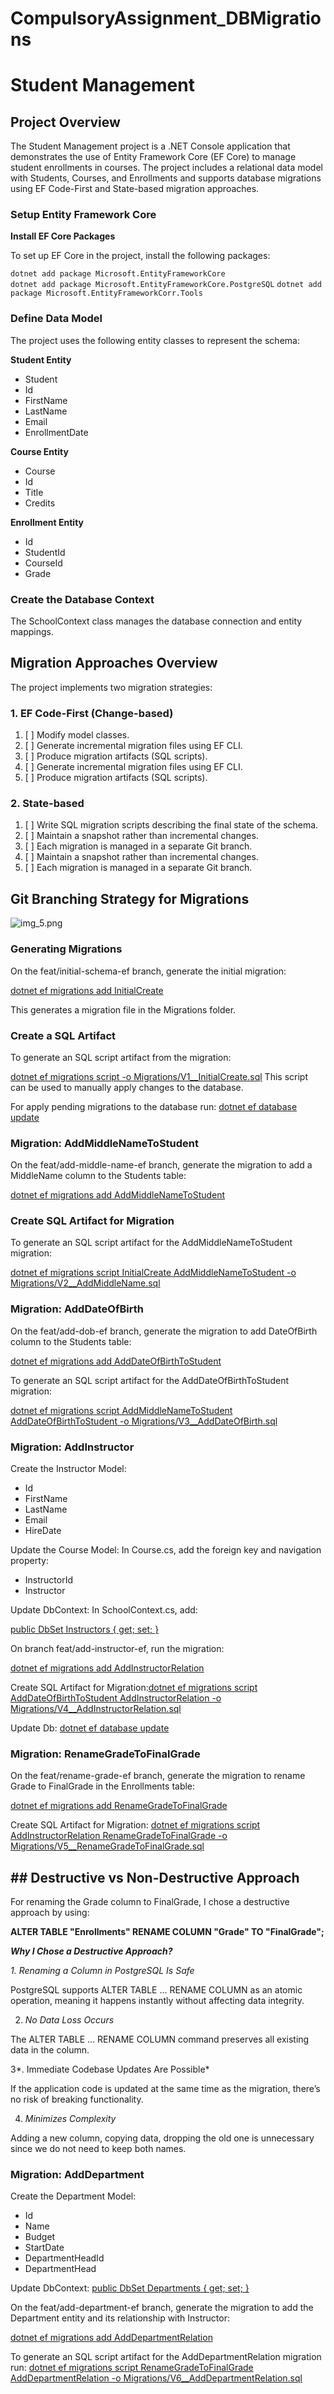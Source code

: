 # CompulsoryAssignment_DBMigrations


# **Student Management**

## **Project Overview**

The Student Management project is a .NET Console application that demonstrates the use of Entity Framework Core (EF Core) to manage student enrollments in courses.
The project includes a relational data model with Students, Courses, and Enrollments and supports database migrations using EF Code-First and State-based migration approaches.

### Setup Entity Framework Core

**Install EF Core Packages**

To set up EF Core in the project, install the following packages:

`dotnet add package Microsoft.EntityFrameworkCore`         
`dotnet add package Microsoft.EntityFrameworkCore.PostgreSQL`
`dotnet add package Microsoft.EntityFrameworkCorr.Tools`

### Define Data Model

The project uses the following entity classes to represent the schema:

**Student Entity**
* Student
* Id
* FirstName
* LastName
* Email
* EnrollmentDate


**Course Entity**

* Course
* Id
* Title
* Credits

**Enrollment Entity**

* Id
* StudentId
* CourseId
* Grade


### Create the Database Context

The SchoolContext class manages the database connection and entity mappings.

## Migration Approaches Overview

The project implements two migration strategies:

### 1. EF Code-First (Change-based)

1. [ ] Modify model classes.
3. [ ] Generate incremental migration files using EF CLI.
5. [ ] Produce migration artifacts (SQL scripts).
2. [ ] Generate incremental migration files using EF CLI.
3. [ ] Produce migration artifacts (SQL scripts).


### 2. State-based

1. [ ] Write SQL migration scripts describing the final state of the schema.
3. [ ] Maintain a snapshot rather than incremental changes.
5. [ ] Each migration is managed in a separate Git branch.
2. [ ] Maintain a snapshot rather than incremental changes.
3. [ ] Each migration is managed in a separate Git branch.


## Git Branching Strategy for Migrations

![img_5.png](img_5.png)


### **Generating Migrations**
On the feat/initial-schema-ef branch, generate the initial migration:

[dotnet ef migrations add InitialCreate]()

This generates a migration file in the Migrations folder.

### Create a SQL Artifact

To generate an SQL script artifact from the migration:

[dotnet ef migrations script -o Migrations/V1__InitialCreate.sql]()
This script can be used to manually apply changes to the database.

For apply pending migrations to the database run:
[dotnet ef database update]()


### Migration: AddMiddleNameToStudent

On the feat/add-middle-name-ef branch, generate the migration to add a MiddleName column to the Students table:

[dotnet ef migrations add AddMiddleNameToStudent]()

### Create SQL Artifact for Migration

To generate an SQL script artifact for the AddMiddleNameToStudent migration:

[dotnet ef migrations script InitialCreate AddMiddleNameToStudent -o Migrations/V2__AddMiddleName.sql]()

### Migration: AddDateOfBirth
On the feat/add-dob-ef branch, generate the migration to add DateOfBirth column to the Students table:

[dotnet ef migrations add AddDateOfBirthToStudent]()

To generate an SQL script artifact for the AddDateOfBirthToStudent migration:

[dotnet ef migrations script AddMiddleNameToStudent AddDateOfBirthToStudent -o Migrations/V3__AddDateOfBirth.sql]()

### Migration: AddInstructor

Create the Instructor Model:
* Id
* FirstName
* LastName
* Email
* HireDate

Update the Course Model:
In Course.cs, add the foreign key and navigation property:
* InstructorId
* Instructor

Update DbContext:
In SchoolContext.cs, add:

[public DbSet<Instructor> Instructors { get; set; }]()

On branch feat/add-instructor-ef, run the migration:

[dotnet ef migrations add AddInstructorRelation]()

Create SQL Artifact for Migration:[dotnet ef migrations script AddDateOfBirthToStudent AddInstructorRelation -o Migrations/V4__AddInstructorRelation.sql]()

Update Db: [dotnet ef database update]()


### Migration: RenameGradeToFinalGrade
On the feat/rename-grade-ef branch, generate the migration to rename Grade to FinalGrade in the Enrollments table:

[dotnet ef migrations add RenameGradeToFinalGrade]()

Create SQL Artifact for Migration:
[dotnet ef migrations script AddInstructorRelation RenameGradeToFinalGrade -o Migrations/V5__RenameGradeToFinalGrade.sql]()

## **## Destructive vs Non-Destructive Approach**

For renaming the Grade column to FinalGrade, I chose a destructive approach by using:

**ALTER TABLE "Enrollments" RENAME COLUMN "Grade" TO "FinalGrade";**

**_Why I Chose a Destructive Approach?_**

_1. Renaming a Column in PostgreSQL Is Safe_

PostgreSQL supports ALTER TABLE ... RENAME COLUMN as an atomic operation, meaning it happens instantly without affecting data integrity.

2. _No Data Loss Occurs_

The ALTER TABLE ... RENAME COLUMN command preserves all existing data in the column.

3*. Immediate Codebase Updates Are Possible*

If the application code is updated at the same time as the migration, there’s no risk of breaking functionality.

4. _Minimizes Complexity_

Adding a new column, copying data, dropping the old one is unnecessary since we do not need to keep both names.

### Migration: AddDepartment
Create the Department Model:

*  Id 
* Name 
* Budget 
* StartDate
* DepartmentHeadId
* DepartmentHead 

Update DbContext:
[public DbSet<Department> Departments { get; set; }]()

On the feat/add-department-ef branch, generate the migration to add the Department entity and its relationship with Instructor:

[dotnet ef migrations add AddDepartmentRelation]()

To generate an SQL script artifact for the AddDepartmentRelation migration run:
[dotnet ef migrations script RenameGradeToFinalGrade AddDepartmentRelation -o Migrations/V6__AddDepartmentRelation.sql]()



